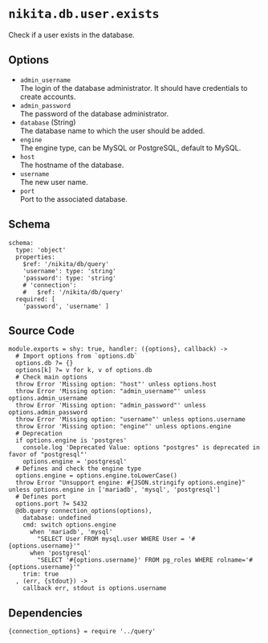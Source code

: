 
# `nikita.db.user.exists`

Check if a user exists in the database.

## Options

* `admin_username`   
  The login of the database administrator. It should have credentials to 
  create accounts.   
* `admin_password`   
  The password of the database administrator.   
* `database` (String)   
  The database name to which the user should be added.   
* `engine`   
  The engine type, can be MySQL or PostgreSQL, default to MySQL.   
* `host`   
  The hostname of the database.   
* `username`   
  The new user name.    
* `port`   
  Port to the associated database.   

## Schema

    schema:
      type: 'object'
      properties:
        $ref: '/nikita/db/query'
        'username': type: 'string'
        'password': type: 'string'
        # 'connection':
        #   $ref: '/nikita/db/query'
      required: [
        'password', 'username' ]

## Source Code

    module.exports = shy: true, handler: ({options}, callback) ->
      # Import options from `options.db`
      options.db ?= {}
      options[k] ?= v for k, v of options.db
      # Check main options
      throw Error 'Missing option: "host"' unless options.host
      throw Error 'Missing option: "admin_username"' unless options.admin_username
      throw Error 'Missing option: "admin_password"' unless options.admin_password
      throw Error 'Missing option: "username"' unless options.username
      throw Error 'Missing option: "engine"' unless options.engine
      # Deprecation
      if options.engine is 'postgres'
        console.log 'Deprecated Value: options "postgres" is deprecated in favor of "postgresql"'
        options.engine = 'postgresql'
      # Defines and check the engine type
      options.engine = options.engine.toLowerCase()
      throw Error "Unsupport engine: #{JSON.stringify options.engine}" unless options.engine in ['mariadb', 'mysql', 'postgresql']
      # Defines port
      options.port ?= 5432
      @db.query connection_options(options),
        database: undefined
        cmd: switch options.engine
          when 'mariadb', 'mysql'
            "SELECT User FROM mysql.user WHERE User = '#{options.username}'"
          when 'postgresql'
            "SELECT '#{options.username}' FROM pg_roles WHERE rolname='#{options.username}'"
        trim: true
      , (err, {stdout}) ->
        callback err, stdout is options.username

## Dependencies

    {connection_options} = require '../query'
